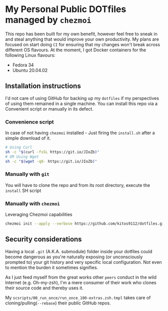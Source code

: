 # My Personal Public DOTfiles managed by `chezmoi`

This repo has been built for my own benefit, however feel free to sneak in and steal anything that would improve your own productivity. My plans are focused on start doing `CI` for ensuring that my changes won't break across different OS flavours. At the moment, I got Docker containers for the following Linux flavours:

- Fedora 34
- Ubuntu 20.04.02

## Installation instructions

I'd not care of using GitHub for backing up my `dotfiles` if my perspectives of using them remained in a single machine.
You can install this repo via a Convenient script or manually in its defect.

### Convenience script

In case of not having `chezmoi` installed - Just firing the `install.sh` after a simple download of it.

```bash
# Using Curl
sh -c "$(curl -fsSL https://git.io/JIoZb)"
# OR Using Wget
sh -c "$(wget -qO- https://git.io/JIoZb)"
```

### Manually with `git`

You will have to clone the repo and from its root directory, execute the `install` SH script

### Manually with `chezmoi`

Leveraging Chezmoi capabilities

```bash
chezmoi init --apply --verbose https://github.com/kitos9112/dotfiles.git
```

## Security considerations

Having a local `.git` (A.K.A. submodule) folder inside your dotfiles could become dangerous as you're naturally exposing (or unconsciously prompted to) your git history and very specific local configuration. Not even to mention the burden it sometimes signifies.

As I just feed myself from the great works other `peers` conduct in the wild Internet (e.g. Oh-my-zsh), I'm a mere consumer of their work who clones their source code and thereby uses it.

My `scsripts/00_run_once/run_once_100-extras.zsh.tmpl` takes care of cloning/pulling(`--rebase`) their public GitHub repos.
